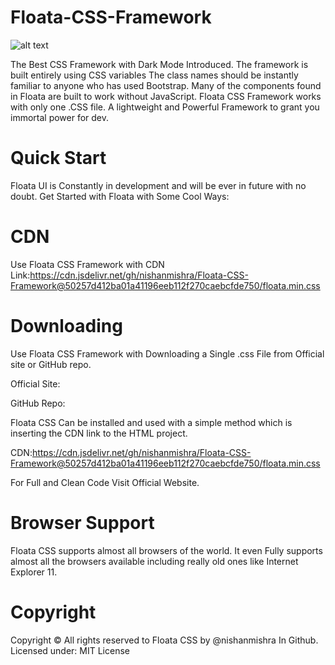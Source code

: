 # Floata-CSS-Framework

![alt text](https://user-images.githubusercontent.com/93762506/140534307-a2738dac-69fc-4ee9-8d33-b48ff9955821.png)

The Best CSS Framework with Dark Mode Introduced. The framework is built entirely using CSS variables The class names should be instantly familiar to anyone who has used Bootstrap. Many of the components found in Floata are built to work without JavaScript. Floata CSS Framework works with only one .CSS file. A lightweight and Powerful Framework to grant you immortal power for dev.

# Quick Start

Floata UI is Constantly in development and will be ever in future with no doubt. Get Started with Floata with Some Cool Ways:

# CDN

Use Floata CSS Framework with CDN Link:https://cdn.jsdelivr.net/gh/nishanmishra/Floata-CSS-Framework@50257d412ba01a41196eeb112f270caebcfde750/floata.min.css

# Downloading

Use Floata CSS Framework with Downloading a Single .css File from Official site or GitHub repo.

Official Site:

GitHub Repo:

Floata CSS Can be installed and used with a simple method which is inserting the CDN link to the HTML project.

CDN:https://cdn.jsdelivr.net/gh/nishanmishra/Floata-CSS-Framework@50257d412ba01a41196eeb112f270caebcfde750/floata.min.css

For Full and Clean Code Visit Official Website.

# Browser Support

Floata CSS supports almost all browsers of the world. It even Fully supports almost all the browsers available including really old ones like Internet Explorer 11.

# Copyright

Copyright ©️ All rights reserved to Floata CSS by @nishanmishra In Github. Licensed under: MIT License
